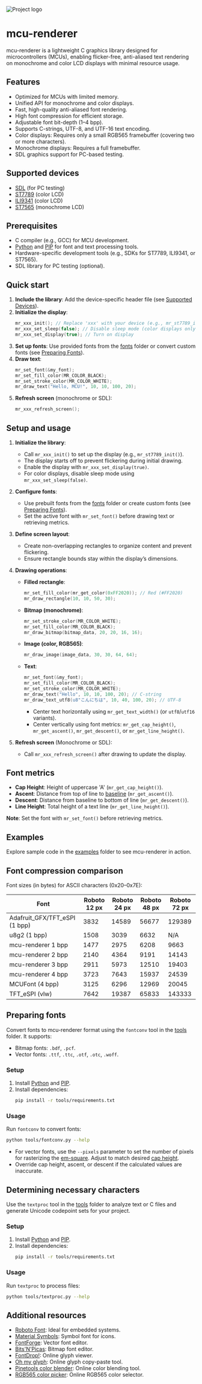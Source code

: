 ![Project logo](docs/img/mcu-renderer-title.png)

# mcu-renderer

mcu-renderer is a lightweight C graphics library designed for microcontrollers (MCUs), enabling flicker-free, anti-aliased text rendering on monochrome and color LCD displays with minimal resource usage.

## Features

- Optimized for MCUs with limited memory.
- Unified API for monochrome and color displays.
- Fast, high-quality anti-aliased font rendering.
- High font compression for efficient storage.
- Adjustable font bit-depth (1–4 bpp).
- Supports C-strings, UTF-8, and UTF-16 text encoding.
- Color displays: Requires only a small RGB565 framebuffer (covering two or more characters).
- Monochrome displays: Requires a full framebuffer.
- SDL graphics support for PC-based testing.

## Supported devices

- [SDL](docs/supported-devices.md#sdl) (for PC testing)
- [ST7789](docs/supported-devices.md#st7789) (color LCD)
- [ILI9341](docs/supported-devices.md#ili9341) (color LCD)
- [ST7565](docs/supported-devices.md#st7565) (monochrome LCD)

## Prerequisites

- C compiler (e.g., GCC) for MCU development.
- [Python](https://www.python.org) and [PIP](https://pip.pypa.io/en/stable/) for font and text processing tools.
- Hardware-specific development tools (e.g., SDKs for ST7789, ILI9341, or ST7565).
- SDL library for PC testing (optional).

## Quick start

1. **Include the library**: Add the device-specific header file (see [Supported Devices](docs/supported-devices.md)).
2. **Initialize the display**:
   ```c
   mr_xxx_init(); // Replace 'xxx' with your device (e.g., mr_st7789_init)
   mr_xxx_set_sleep(false); // Disable sleep mode (color displays only)
   mr_xxx_set_display(true); // Turn on display
   ```
3. **Set up fonts**: Use provided fonts from the [fonts](fonts) folder or convert custom fonts (see [Preparing Fonts](#preparing-fonts)).
4. **Draw text**:
   ```c
   mr_set_font(&my_font);
   mr_set_fill_color(MR_COLOR_BLACK);
   mr_set_stroke_color(MR_COLOR_WHITE);
   mr_draw_text("Hello, MCU!", 10, 10, 100, 20);
   ```
5. **Refresh screen** (monochrome or SDL):
   ```c
   mr_xxx_refresh_screen();
   ```
## Setup and usage

1. **Initialize the library**:
   - Call `mr_xxx_init()` to set up the display (e.g., `mr_st7789_init()`).
   - The display starts off to prevent flickering during initial drawing.
   - Enable the display with `mr_xxx_set_display(true)`.
   - For color displays, disable sleep mode using `mr_xxx_set_sleep(false)`.

2. **Configure fonts**:
   - Use prebuilt fonts from the [fonts](fonts) folder or create custom fonts (see [Preparing Fonts](#preparing-fonts)).
   - Set the active font with `mr_set_font()` before drawing text or retrieving metrics.

3. **Define screen layout**:
   - Create non-overlapping rectangles to organize content and prevent flickering.
   - Ensure rectangle bounds stay within the display’s dimensions.

4. **Drawing operations**:
   - **Filled rectangle**:
     ```c
     mr_set_fill_color(mr_get_color(0xFF2020)); // Red (#FF2020)
     mr_draw_rectangle(10, 10, 50, 30);
     ```
   - **Bitmap (monochrome)**:
     ```c
     mr_set_stroke_color(MR_COLOR_WHITE);
     mr_set_fill_color(MR_COLOR_BLACK);
     mr_draw_bitmap(bitmap_data, 20, 20, 16, 16);
     ```
   - **Image (color, RGB565)**:
     ```c
     mr_draw_image(image_data, 30, 30, 64, 64);
     ```
   - **Text**:
     ```c
     mr_set_font(&my_font);
     mr_set_fill_color(MR_COLOR_BLACK);
     mr_set_stroke_color(MR_COLOR_WHITE);
     mr_draw_text("Hello", 10, 10, 100, 20); // C-string
     mr_draw_text_utf8(u8"こんにちは", 10, 40, 100, 20); // UTF-8
     ```
     - Center text horizontally using `mr_get_text_width()` (or `utf8`/`utf16` variants).
     - Center vertically using font metrics: `mr_get_cap_height()`, `mr_get_ascent()`, `mr_get_descent()`, or `mr_get_line_height()`.

5. **Refresh screen** (Monochrome or SDL):
   - Call `mr_xxx_refresh_screen()` after drawing to update the display.

## Font metrics

- **Cap Height**: Height of uppercase 'A' (`mr_get_cap_height()`).
- **Ascent**: Distance from top of line to [baseline](https://en.wikipedia.org/wiki/Baseline_(typography)) (`mr_get_ascent()`).
- **Descent**: Distance from baseline to bottom of line (`mr_get_descent()`).
- **Line Height**: Total height of a text line (`mr_get_line_height()`).

**Note**: Set the font with `mr_set_font()` before retrieving metrics.

## Examples

Explore sample code in the [examples](examples) folder to see mcu-renderer in action.

## Font compression comparison

Font sizes (in bytes) for ASCII characters (0x20–0x7E):

| Font                          | Roboto 12 px | Roboto 24 px | Roboto 48 px | Roboto 72 px |
|-------------------------------|--------------|--------------|--------------|--------------|
| Adafruit_GFX/TFT_eSPI (1 bpp) | 3832         | 14589        | 56677        | 129389       |
| u8g2 (1 bpp)                  | 1508         | 3039         | 6632         | N/A          |
| mcu-renderer 1 bpp            | 1477         | 2975         | 6208         | 9663         |
| mcu-renderer 2 bpp            | 2140         | 4364         | 9191         | 14143        |
| mcu-renderer 3 bpp            | 2911         | 5973         | 12510        | 19403        |
| mcu-renderer 4 bpp            | 3723         | 7643         | 15937        | 24539        |
| MCUFont (4 bpp)               | 3125         | 6296         | 12969        | 20045        |
| TFT_eSPI (vlw)                | 7642         | 19387        | 65833        | 143333       |

## Preparing fonts

Convert fonts to mcu-renderer format using the `fontconv` tool in the [tools](tools) folder. It supports:
- Bitmap fonts: `.bdf`, `.pcf`.
- Vector fonts: `.ttf`, `.ttc`, `.otf`, `.otc`, `.woff`.

### Setup
1. Install [Python](https://www.python.org) and [PIP](https://pip.pypa.io/en/stable/).
2. Install dependencies:
   ```bash
   pip install -r tools/requirements.txt
   ```

### Usage
Run `fontconv` to convert fonts:
```bash
python tools/fontconv.py --help
```

- For vector fonts, use the `--pixels` parameter to set the number of pixels for rasterizing the [em-square](https://en.wikipedia.org/wiki/Em_(typography)). Adjust to match desired [cap height](https://en.wikipedia.org/wiki/Cap_height).
- Override cap height, ascent, or descent if the calculated values are inaccurate.

## Determining necessary characters

Use the `textproc` tool in the [tools](tools) folder to analyze text or C files and generate Unicode codepoint sets for your project.

### Setup
1. Install [Python](https://www.python.org) and [PIP](https://pip.pypa.io/en/stable/).
2. Install dependencies:
   ```bash
   pip install -r tools/requirements.txt
   ```

### Usage
Run `textproc` to process files:
```bash
python tools/textproc.py --help
```

## Additional resources

- [Roboto Font](https://fonts.google.com/specimen/Roboto): Ideal for embedded systems.
- [Material Symbols](https://fonts.google.com/icons): Symbol font for icons.
- [FontForge](https://fontforge.org/): Vector font editor.
- [Bits'N'Picas](https://github.com/kreativekorp/bitsnpicas): Bitmap font editor.
- [FontDrop!](https://fontdrop.info/): Online glyph viewer.
- [Oh my glyph](https://www.ohmyglyph.com/): Online glyph copy-paste tool.
- [Pinetools color blender](https://pinetools.com/blend-colors): Online color blending tool.
- [RGB565 color picker](https://rgbcolorpicker.com/565): Online RGB565 color selector.
